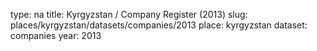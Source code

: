 type: na
title: Kyrgyzstan / Company Register (2013)
slug: places/kyrgyzstan/datasets/companies/2013
place: kyrgyzstan
dataset: companies
year: 2013
